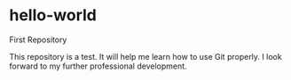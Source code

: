 # hello-world
First Repository

This repository is a test. It will help me learn how to use Git properly. I look forward to my further professional development.
